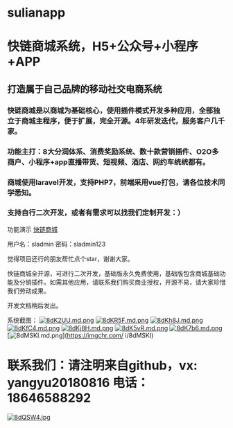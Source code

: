 # sulianapp

# 快链商城系统，H5+公众号+小程序+APP

## 打造属于自己品牌的移动社交电商系统

### 快链商城是以商城为基础核心，使用插件模式开发多种应用，全部独立于商城主程序，便于扩展，完全开源。4年研发迭代，服务客户几千家。

### 功能主打：8大分润体系、消费奖励系统、数十款营销插件、O2O多商户、小程序+app直播带货、短视频、酒店、网约车统统都有。

### 商城使用laravel开发，支持PHP7，前端采用vue打包，请各位技术同学悉知。

### 支持自行二次开发，或者有需求可以找我们定制开发：）

功能演示 [快链商城](https://sulianapp.com)

用户名：sladmin
密码：sladmin123

觉得项目还行的朋友帮忙点个star，谢谢大家。

快链商城全开源，可进行二次开发，基础版永久免费使用，基础版包含商城基础功能及分销插件。如需其他应用，请联系我们购买商业授权，开源不易，请大家珍惜我们劳动成果。

开发文档稍后发出。

系统截图：
[![8dK2UU.md.png](https://s1.ax1x.com/2020/03/17/8dK2UU.md.png)](https://imgchr.com/i/8dK2UU)
[![8dKR5F.md.png](https://s1.ax1x.com/2020/03/17/8dKR5F.md.png)](https://imgchr.com/i/8dKR5F)
[![8dKh8J.md.png](https://s1.ax1x.com/2020/03/17/8dKh8J.md.png)](https://imgchr.com/i/8dKh8J)
[![8dKfC4.md.png](https://s1.ax1x.com/2020/03/17/8dKfC4.md.png)](https://imgchr.com/i/8dKfC4)
[![8dKj8H.md.png](https://s1.ax1x.com/2020/03/17/8dKj8H.md.png)](https://imgchr.com/i/8dKj8H)
[![8dK5vR.md.png](https://s1.ax1x.com/2020/03/17/8dK5vR.md.png)](https://imgchr.com/i/8dK5vR)
[![8dK7b6.md.png](https://s1.ax1x.com/2020/03/17/8dK7b6.md.png)](https://imgchr.com/i/8dK7b6)
[![8dMSKI.md.png](https://s1.ax1x.com/2020/03/17/8dMSKI.md.png)](https://imgchr.com/ i/8dMSKI)

# 联系我们：请注明来自github，vx: yangyu20180816   电话：18646588292

[![8dQSW4.jpg](https://s1.ax1x.com/2020/03/17/8dQSW4.jpg)](https://imgchr.com/i/8dQSW4)

